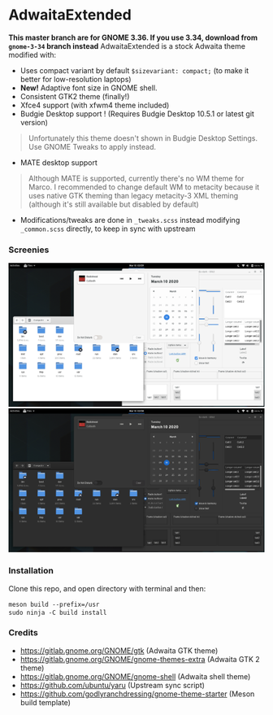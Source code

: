 AdwaitaExtended
=====
**This master branch are for GNOME 3.36. If you use 3.34, download from `gnome-3-34` branch instead**
AdwaitaExtended is a stock Adwaita theme modified with:

- Uses compact variant by default `$sizevariant: compact;` (to make it better for low-resolution laptops)
- **New!** Adaptive font size in GNOME shell.
- Consistent GTK2 theme (finally!)
- Xfce4 support (with xfwm4 theme included)
- Budgie Desktop support ! (Requires Budgie Desktop 10.5.1 or latest git version)
> Unfortunately this theme doesn't shown in Budgie Desktop Settings. Use GNOME Tweaks to apply instead.
- MATE desktop support
> Although MATE is supported, currently there's no WM theme for Marco. I recommended to change default WM to metacity because it uses native GTK theming than legacy metacity-3 XML theming (although it's still available but disabled by default)
- Modifications/tweaks are done in `_tweaks.scss` instead modifying `_common.scss` directly, to keep in sync with upstream

### Screenies
![Light](/data/ss-light.png)
![Dark](/data/ss-dark.png)

### Installation
Clone this repo, and open directory with terminal and then:
```
meson build --prefix=/usr
sudo ninja -C build install
```
### Credits
- https://gitlab.gnome.org/GNOME/gtk (Adwaita GTK theme)
- https://gitlab.gnome.org/GNOME/gnome-themes-extra (Adwaita GTK 2 theme)
- https://gitlab.gnome.org/GNOME/gnome-shell (Adwaita shell theme)
- https://github.com/ubuntu/yaru (Upstream sync script)
- https://github.com/godlyranchdressing/gnome-theme-starter (Meson build template)

